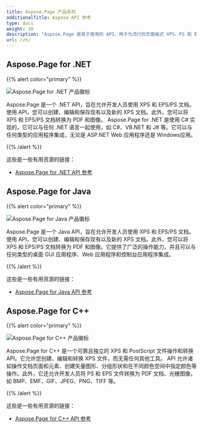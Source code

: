 ```yaml
---
title: Aspose.Page 产品系列
additionalTitle: Aspose API 参考
type: docs
weight: 10
description: "Aspose.Page 是易于使用的 API，用于为流行的页面格式 XPS、PS 和 EPS 开发转换器、查看器以及处理自托管和云应用程序。"
url: /zh/
---
```



## Aspose.Page for .NET

{{% alert color="primary" %}}

![Aspose.Page for .NET 产品徽标](../home_1.png)


Aspose.Page 是一个 .NET API，旨在允许开发人员使用 XPS 和 EPS/PS 文档。使用 API，您可以创建、编辑和保存现有以及新的 XPS 文档。此外，您可以将 XPS 和 EPS/PS 文档转换为 PDF 和图像。 Aspose.Page for .NET 是使用 C# 实现的，它可以与任何 .NET 语言一起使用，如 C#、VB.NET 和 J# 等。它可以与任何类型的应用程序集成，无论是 ASP.NET Web 应用程序还是 Windows应用。

{{% /alert %}}

这些是一些有用资源的链接：
- [Aspose.Page for .NET API 参考](/page/zh/net/)


## Aspose.Page for Java

{{% alert color="primary" %}}

![Aspose.Page for Java 产品徽标](../home_2.png)


Aspose.Page 是一个 Java API，旨在允许开发人员使用 XPS 和 EPS/PS 文档。使用 API，您可以创建、编辑和保存现有以及新的 XPS 文档。此外，您可以将 XPS 和 EPS/PS 文档转换为 PDF 和图像。它提供了广泛的操作能力，并且可以与任何类型的桌面 GUI 应用程序、Web 应用程序和控制台应用程序集成。

{{% /alert %}}

这些是一些有用资源的链接：
- [Aspose.Page for Java API 参考](/page/java/)


## Aspose.Page for C++

{{% alert color="primary" %}}

![Aspose.Page for C++ 产品徽标](../home_3.png)


Aspose.Page for C++ 是一个可靠且独立的 XPS 和 PostScript 文件操作和转换 API。它允许您创建、编辑和转换 XPS 文件，而无需任何其他工具。 API 允许诸如操作文档页面和元素、创建矢量图形、分组形状和在不同颜色空间中指定颜色等操作。此外，它还允许开发人员将 PS 和 EPS 文件转换为 PDF 文档、光栅图像，如 BMP、EMF、GIF、JPEG、PNG、TIFF 等。

{{% /alert %}}

这些是一些有用资源的链接：
- [Aspose.Page for C++ API 参考](/page/cpp/)